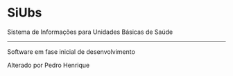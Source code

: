 # SiUbs
Sistema de Informações para Unidades Básicas de Saúde

---
Software em fase inicial de desenvolvimento

Alterado por Pedro Henrique